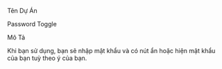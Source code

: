 Tên Dự Án

Password Toggle

Mô Tả

Khi bạn sử dụng, bạn sẽ nhập mật khẩu và có nút ẩn hoặc hiện mật khẩu của bạn tuỳ theo ý của bạn.
